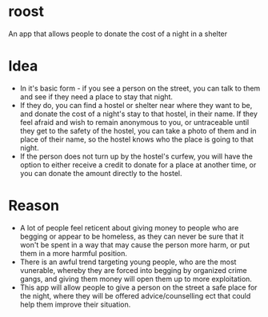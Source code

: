 # roost
An app that allows people to donate the cost of a night in a shelter

# Idea
* In it's basic form - if you see a person on the street, you can talk to them and see if they need a place to stay that night. 
* If they do, you can find a hostel or shelter near where they want to be, and donate the cost of a night's stay to that hostel, in their name. If they feel afraid and wish to remain anonymous to you, or untraceable until they get to the safety of the hostel, you can take a photo of them and in place of their name, so the hostel knows who the place is going to that night.
* If the person does not turn up by the hostel's curfew, you will have the option to either receive a credit to donate for a place at another time, or you can donate the amount directly to the hostel.

# Reason
* A lot of people feel reticent about giving money to people who are begging or appear to be homeless, as they can never be sure that it won't be spent in a way that may cause the person more harm, or put them in a more harmful position. 
* There is an awful trend targeting young people, who are the most vunerable, whereby they are forced into begging by organized crime gangs, and giving them money will open them up to more exploitation.
* This app will allow people to give a person on the street a safe place for the night, where they will be offered advice/counselling ect that could help them improve their situation.
